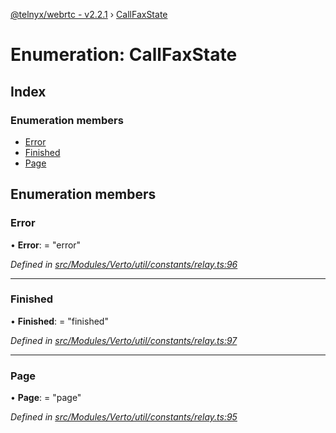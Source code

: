 [@telnyx/webrtc - v2.2.1](../README.md) › [CallFaxState](callfaxstate.md)

# Enumeration: CallFaxState

## Index

### Enumeration members

* [Error](callfaxstate.md#error)
* [Finished](callfaxstate.md#finished)
* [Page](callfaxstate.md#page)

## Enumeration members

###  Error

• **Error**: = "error"

*Defined in [src/Modules/Verto/util/constants/relay.ts:96](https://github.com/team-telnyx/webrtc/blob/8cdca06/packages/js/src/Modules/Verto/util/constants/relay.ts#L96)*

___

###  Finished

• **Finished**: = "finished"

*Defined in [src/Modules/Verto/util/constants/relay.ts:97](https://github.com/team-telnyx/webrtc/blob/8cdca06/packages/js/src/Modules/Verto/util/constants/relay.ts#L97)*

___

###  Page

• **Page**: = "page"

*Defined in [src/Modules/Verto/util/constants/relay.ts:95](https://github.com/team-telnyx/webrtc/blob/8cdca06/packages/js/src/Modules/Verto/util/constants/relay.ts#L95)*
